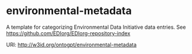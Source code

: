 # environmental-metadata

A template for categorizing Environmental Data Initiative data entries. See https://github.com/EDIorg/EDIorg-repository-index

URI: http://w3id.org/ontogpt/environmental-metadata

